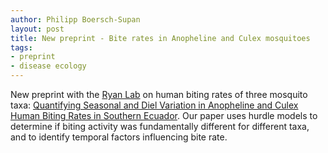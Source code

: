 ```yaml
---
author: Philipp Boersch-Supan
layout: post
title: New preprint - Bite rates in Anopheline and Culex mosquitoes
tags:
- preprint
- disease ecology
---
```


New preprint with the [Ryan Lab](http://www.sadieryan.net/) on human biting rates of three mosquito taxa: [Quantifying Seasonal and Diel Variation in Anopheline and Culex Human Biting Rates in Southern Ecuador](https://doi.org/10.1101/192773). Our paper uses hurdle models  to determine if biting activity was fundamentally different for different taxa, and to identify temporal factors influencing bite rate.
